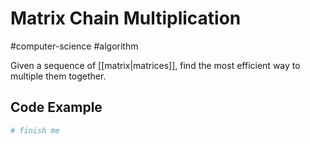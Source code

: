 # Matrix Chain Multiplication
#computer-science #algorithm 

Given a sequence of [[matrix|matrices]], find the most efficient way to multiple them together. 

## Code Example
```python
# finish me
```